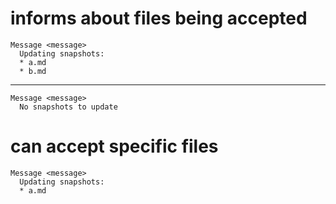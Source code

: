 # informs about files being accepted

    Message <message>
      Updating snapshots:
      * a.md
      * b.md

---

    Message <message>
      No snapshots to update

# can accept specific files

    Message <message>
      Updating snapshots:
      * a.md

